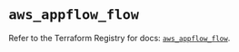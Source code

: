 # `aws_appflow_flow`

Refer to the Terraform Registry for docs: [`aws_appflow_flow`](https://registry.terraform.io/providers/hashicorp/aws/5.81.0/docs/resources/appflow_flow).
